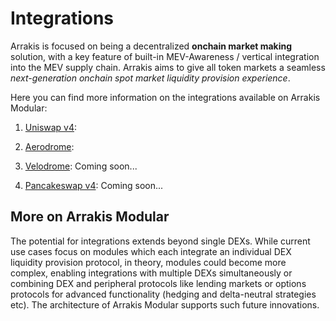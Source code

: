 # Integrations

Arrakis is focused on being a decentralized **onchain market making** solution, with a key feature of built-in MEV-Awareness / vertical integration into the MEV supply chain. Arrakis aims to give all token markets a seamless _next-generation onchain spot market liquidity provision experience_.

Here you can find more information on the integrations available on Arrakis Modular:

1. [Uniswap v4](./uniswapv4.md):

2. [Aerodrome](./aerodrome.md):

2. [Velodrome](./aerodrome.md): Coming soon...

2. [Pancakeswap v4](./pancakeswapv4.md): Coming soon...

## More on Arrakis Modular

The potential for integrations extends beyond single DEXs. While current use cases focus on modules which each integrate an individual DEX liquidity provision protocol, in theory, modules could become more complex, enabling integrations with multiple DEXs simultaneously or combining DEX and peripheral protocols like lending markets or options protocols for advanced functionality (hedging and delta-neutral strategies etc). The architecture of Arrakis Modular supports such future innovations.